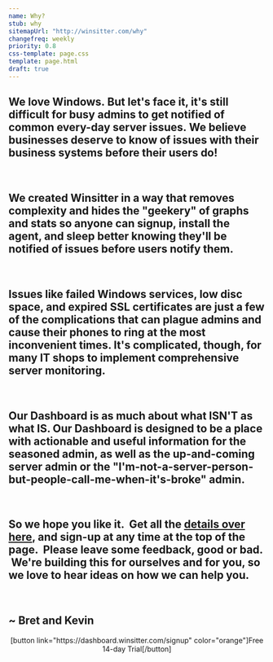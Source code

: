 ```yaml
---
name: Why?
stub: why
sitemapUrl: "http://winsitter.com/why"
changefreq: weekly
priority: 0.8
css-template: page.css
template: page.html
draft: true
---
```

<h2><strong>We love Windows. </strong>But let's face it, it's still difficult for busy admins to get notified of common every-day server issues. We believe businesses deserve to know of issues with their business systems before their users do!</h2>
&nbsp;
<h2>We created Winsitter in a way that removes complexity and hides the "geekery" of graphs and stats so anyone can signup, install the agent, and sleep better knowing they'll be notified of issues before users notify them.</h2>
&nbsp;
<h2>Issues like failed Windows services, low disc space, and expired SSL certificates are just a few of the complications that can plague admins and cause their phones to ring at the most inconvenient times. It's complicated, though, for many IT shops to implement comprehensive server monitoring.</h2>
&nbsp;
<h2>Our Dashboard is as much about what ISN'T as what IS. Our Dashboard is designed to be a place with actionable and useful information for the seasoned admin, as well as the up-and-coming server admin or the "I'm-not-a-server-person-but-people-call-me-when-it's-broke" admin.</h2>
&nbsp;
<h2>So we hope you like it.  Get all the <a title="Windows Server Monitoring as a Service" href="http://winsitter.com/windows-server-monitoring/">details over here</a>, and sign-up at any time at the top of the page.  Please leave some feedback, good or bad.  We're building this for ourselves and for you, so we love to hear ideas on how we can help you.</h2>
&nbsp;
<h2>~ Bret and Kevin</h2>
<p style="text-align: center;">[button link="https://dashboard.winsitter.com/signup" color="orange"]Free 14-day Trial[/button]</p>
